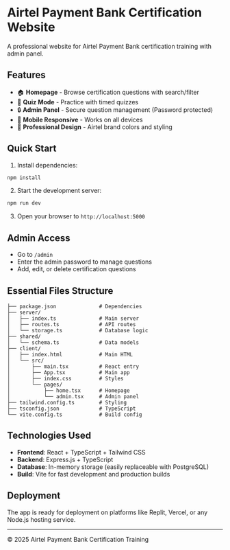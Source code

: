 # Airtel Payment Bank Certification Website

A professional website for Airtel Payment Bank certification training with admin panel.

## Features

- 🏠 **Homepage** - Browse certification questions with search/filter
- 🎯 **Quiz Mode** - Practice with timed quizzes 
- 🔒 **Admin Panel** - Secure question management (Password protected)
- 📱 **Mobile Responsive** - Works on all devices
- 🎨 **Professional Design** - Airtel brand colors and styling

## Quick Start

1. Install dependencies:
```bash
npm install
```

2. Start the development server:
```bash
npm run dev
```

3. Open your browser to `http://localhost:5000`

## Admin Access

- Go to `/admin` 
- Enter the admin password to manage questions
- Add, edit, or delete certification questions

## Essential Files Structure

```
├── package.json              # Dependencies
├── server/
│   ├── index.ts              # Main server
│   ├── routes.ts             # API routes
│   └── storage.ts            # Database logic
├── shared/
│   └── schema.ts             # Data models
├── client/
│   ├── index.html            # Main HTML
│   └── src/
│       ├── main.tsx          # React entry
│       ├── App.tsx           # Main app
│       ├── index.css         # Styles
│       └── pages/
│           ├── home.tsx      # Homepage
│           └── admin.tsx     # Admin panel
├── tailwind.config.ts        # Styling
├── tsconfig.json             # TypeScript
└── vite.config.ts            # Build config
```

## Technologies Used

- **Frontend**: React + TypeScript + Tailwind CSS
- **Backend**: Express.js + TypeScript
- **Database**: In-memory storage (easily replaceable with PostgreSQL)
- **Build**: Vite for fast development and production builds

## Deployment

The app is ready for deployment on platforms like Replit, Vercel, or any Node.js hosting service.

---

© 2025 Airtel Payment Bank Certification Training